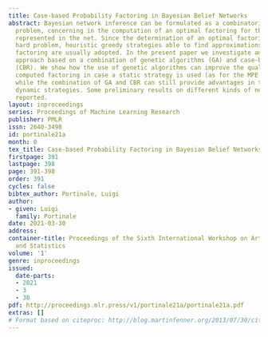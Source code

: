 ```yaml
---
title: Case-based Probability Factoring in Bayesian Belief Networks
abstract: Bayesian network inference can be formulated as a combinatorial optimization
  problem, concerning in the computation of an optimal factoring for the distribution
  represented in the net. Since the determination of an optimal factoring is a computationally
  hard problem, heuristic greedy strategies able to find approximations of the optimal
  factoring are usually adopted. In the present paper we investigate an alternative
  approach based on a combination of genetic algorithms (GA) and case-based reasoning
  (CBR). We show how the use of genetic algorithms can improve the quality of the
  computed factoring in case a static strategy is used (as for the MPE computation),
  while the combination of GA and CBR can still provide advantages in the case of
  dynamic strategies. Some preliminary results on different kinds of nets are then
  reported.
layout: inproceedings
series: Proceedings of Machine Learning Research
publisher: PMLR
issn: 2640-3498
id: portinale21a
month: 0
tex_title: Case-based Probability Factoring in Bayesian Belief Networks
firstpage: 391
lastpage: 398
page: 391-398
order: 391
cycles: false
bibtex_author: Portinale, Luigi
author:
- given: Luigi
  family: Portinale
date: 2021-03-30
address:
container-title: Proceedings of the Sixth International Workshop on Artificial Intelligence
  and Statistics
volume: '1'
genre: inproceedings
issued:
  date-parts:
  - 2021
  - 3
  - 30
pdf: http://proceedings.mlr.press/v1/portinale21a/portinale21a.pdf
extras: []
# Format based on citeproc: http://blog.martinfenner.org/2013/07/30/citeproc-yaml-for-bibliographies/
---
```

